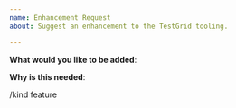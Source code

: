 ```yaml
---
name: Enhancement Request
about: Suggest an enhancement to the TestGrid tooling.

---
```

<!-- Please only use this template for submitting enhancement requests -->

**What would you like to be added**:

**Why is this needed**:

<!-- DO NOT EDIT BELOW THIS LINE -->
/kind feature